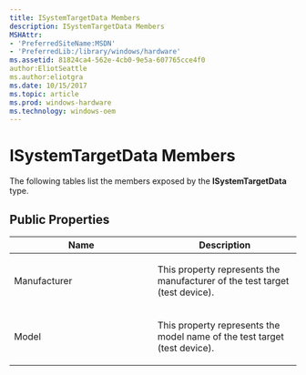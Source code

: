 ```yaml
---
title: ISystemTargetData Members
description: ISystemTargetData Members
MSHAttr:
- 'PreferredSiteName:MSDN'
- 'PreferredLib:/library/windows/hardware'
ms.assetid: 81824ca4-562e-4cb0-9e5a-607765cce4f0
author:EliotSeattle
ms.author:eliotgra
ms.date: 10/15/2017
ms.topic: article
ms.prod: windows-hardware
ms.technology: windows-oem
---
```


# ISystemTargetData Members


The following tables list the members exposed by the **ISystemTargetData** type.

## <span id="Public_Properties"></span><span id="public_properties"></span><span id="PUBLIC_PROPERTIES"></span>Public Properties


<table>
<colgroup>
<col width="50%" />
<col width="50%" />
</colgroup>
<thead>
<tr class="header">
<th>Name</th>
<th>Description</th>
</tr>
</thead>
<tbody>
<tr class="odd">
<td><p>Manufacturer</p></td>
<td><p>This property represents the manufacturer of the test target (test device).</p></td>
</tr>
<tr class="even">
<td><p>Model</p></td>
<td><p>This property represents the model name of the test target (test device).</p></td>
</tr>
</tbody>
</table>

 

 

 






